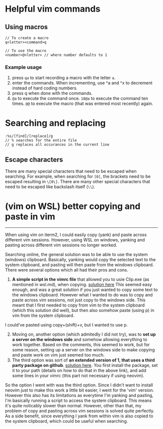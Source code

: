 # Helpful vim commands

## Using macros

```
// To create a macro
q<letter><command>q

// To use the macro
<number>@<letter> // where number defaults to 1
```

### Example usage
1. press `qa` to start recording a macro with the letter `a`.
1. enter the commands. When incrementing, use ^a and ^x to decrement instead of hard coding numbers.
1. press q when done with the commands.
1. `@a` to execute the command once. `10@a` to execute the command ten times. `@@` to execute the macro (that was entered most recently) again.

# Searching and replacing
```
:%s/[find]/[replace]/g
// % searches for the entire file
// g replaces all occurances in the current line
```
## Escape characters

There are many special characters that need to be escaped when searching.
For example, when  searching for `[0]`, the brackets need to be escaped resulting in `\[0\]`. 
There are many other special characters that need to be escaped like backslash itself (`\\`).

# (vim on WSL) better copying and paste in vim
---
When using vim on iterm2, I could easily copy (yank) and paste across different vim sessions. However, using WSL on windows, yanking and pasting across different vim sessions no longer worked.

Searching online, the general solution was to be able to use the system (windows) clipboard. Basically, yanking would copy the selected text to the system clipboard, and pasting will then paste from the windows clipboard. There were several options which all had their pros and cons.
1. **A simple script in the vimrc file** that allowed you to usie Clip.exe (as mentioned in wsl.md), when copying. [solution here](https://superuser.com/questions/1291425/windows-subsystem-linux-make-vim-use-the-clipboard)
This seemed easy enough, and was a great solution if you just wanted to copy some text to the windows clipboard. However what I wanted to do was to copy and paste across vim sessions, not just copy to the windows side. This meant that I first needed to copy from vim to the system clipboard (which this solution did well), but then also somehow paste (using p) in vim from the system clipboard.

I could've pasted using copy+(shift)+v, but I wanted to use p.

2. Moving on, another option (which admitedly I did not try), was to **set up a server on the windows side** and somehow allowing everything to work together. Based on the comments, this seemed to work, but for some reason, setting up a server on the windows side to make copying and paste work on vim just seemed too much.
3. The third option was sort of **an extended version of 1, that uses a third party package on github**. [solution here](https://stackoverflow.com/questions/44480829/how-to-copy-to-clipboard-in-vim-of-bash-on-windows). You first install the package, set it to your path (details on how to do that in the above link), and add some lines in your vimrc (this part not necessary if using neovim). 

So the option I went with was the third option. 
Since I didn't want to install neovim just to make this work a little bit easier, I went for the 'vim' version. 
However this also has its limitations as everytime I'm yanking and pasting, I'm basically running a script to access the system clipboard. This means it's quite noticably slower than normal.
However, other than that, my problem of copy and pasting across vim sessions is solved quite perfectly. As a side benefit, since everything I yank from within vim is also copied to the system clipboard, which could be useful when searching.

